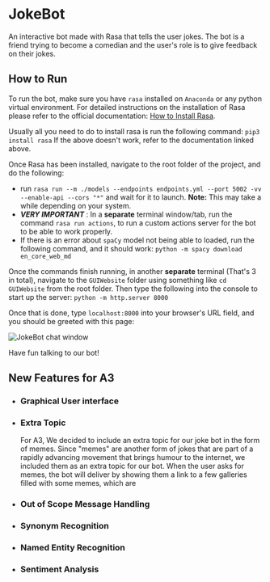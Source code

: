 # JokeBot
An interactive bot made with Rasa that tells the user jokes. The bot is a friend trying to become a comedian and the user's role is to give feedback on their jokes. 

## How to Run
To run the bot, make sure you have `rasa` installed on `Anaconda` or any python virtual environment. For detailed instructions on the installation of Rasa please refer to the official documentation: [How to Install Rasa](https://rasa.com/docs/rasa/installation/).

Usually all you need to do to install rasa is run the following command:
```pip3 install rasa```
If the above doesn't work, refer to the documentation linked above.


Once Rasa has been installed, navigate to the root folder of the project, and do the following:
 - run `rasa run --m ./models --endpoints endpoints.yml --port 5002 -vv --enable-api --cors "*"` and wait for it to launch. **Note:** This may take a while depending on your system.
 - _**VERY IMPORTANT**_ : In a **separate** terminal window/tab, run the command `rasa run actions`, to run a custom actions server for the bot to be able to work properly.
- If there is an error about `spaCy` model not being able to loaded, run the following command, and it should work: `python -m spacy download en_core_web_md`

Once the commands finish running, in another **separate** terminal (That's 3 in total), navigate to the `GUIWebsite` folder using something like `cd GUIWebsite` from the root folder.
Then type the following into the console to start up the server: `python -m http.server 8000`

Once that is done, type `localhost:8000` into your browser's URL field, and you should be greeted
with this page:

![JokeBot chat window](images/botchat.png)

Have fun talking to our bot!

## New Features for A3
 - ### Graphical User interface
   
 - ### Extra Topic
   For A3, We decided to include an extra topic for our joke bot in the form of memes. Since "memes" are another form of jokes that are part of a rapidly
   advancing movement that brings humour to the internet, we included them as an extra topic for our bot. When the user asks for memes, the bot will deliver by 
   showing them a link to a few galleries filled with some memes, which are 
 - ### Out of Scope Message Handling
 - ### Synonym Recognition
 - ### Named Entity Recognition
 - ### Sentiment Analysis
